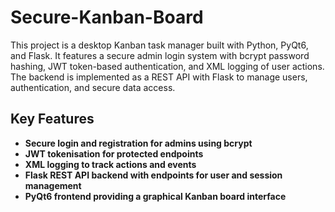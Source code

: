 # Secure-Kanban-Board
This project is a desktop Kanban task manager built with Python, PyQt6, and Flask. It features a secure admin login system with bcrypt password hashing, JWT token-based authentication, and XML logging of user actions. The backend is implemented as a REST API with Flask to manage users, authentication, and secure data access.

## Key Features
- **Secure login and registration for admins using bcrypt**  
- **JWT tokenisation for protected endpoints**  
- **XML logging to track actions and events**  
- **Flask REST API backend with endpoints for user and session management**  
- **PyQt6 frontend providing a graphical Kanban board interface**

